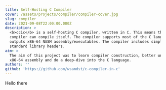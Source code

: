 ```yaml
---
title: Self-Hosting C Compiler
cover: /assets/projects/compiler/compiler-cover.jpg
slug: compiler
date: 2021-09-08T22:00:00.000Z
description: >
  <b>ccic</b> is a self-hosting C compiler, written in C. This means that the
  compiler can compile itself. The compiler supports most of the C language and
  outputs x86-64 NASM assembly/executables. The compiler includes simplified
  standard library headers.
aim: >
  The aim of this project was to learn compiler construction, better understand
  x86-64 assembly and do a deep-dive into the C language.
authors: ''
github: 'https://github.com/wsandst/c-compiler-in-c'
---
```


Hello there
